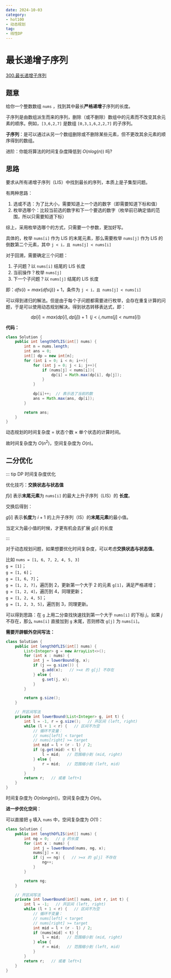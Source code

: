 ```yaml
---
date: 2024-10-03
category: 
- hot100
- 动态规划
tag: 
- 线性DP
---
```


# 最长递增子序列

<!-- more -->

[300.最长递增子序列](https://leetcode.cn/problems/longest-increasing-subsequence/description/?envType=study-plan-v2&envId=top-100-liked)

## 题意

给你一个整数数组 `nums` ，找到其中最长**严格递增**子序列的长度。

子序列是由数组派生而来的序列，删除（或不删除）数组中的元素而不改变其余元素的顺序。例如，`[3,6,2,7]` 是数组 `[0,3,1,6,2,2,7]` 的子序列。

**子序列**：是可以通过从另一个数组删除或不删除某些元素，但不更改其余元素的顺序得到的数组。

进阶：你能将算法的时间复杂度降低到 $O(n log(n))$ 吗?

## 思路

要求从所有递增子序列（LIS）中找到最长的序列，本质上是子集型问题。

有两种思路：

1. 选或不选：为了比大小，需要知道上一个选的数字（即需要知道下标和值）
2. 枚举选哪个：比较当前选的数字和下一个要选的数字（枚举前已确定值的范围，所以只需要知道下标）

综上，采用枚举选哪个的方式，只需要一个参数，更加好写。

具体的，枚举 `nums[i]` 作为 LIS 的末尾元素，那么需要枚举 `nums[j]` 作为 LIS 的倒数第二个元素，其中 `j < i，且 nums[j] < nums[i]`

对于回溯，需要确定三个问题：

1. 子问题？以 `nums[i]` 结尾的 LIS 长度
2. 当前操作？枚举 `nums[j]`
3. 下一个子问题？以 `nums[j]` 结尾的 LIS 长度

即：$dfs(i) = max\{dfs(j)\} + 1$，条件为 `j < i，且 nums[j] < nums[i]`

可以得到递归的解法。但是由于每个子问题都需要进行枚举，会存在重复计算的问题，于是可以使用动态规划解决。得到状态转移表达式，即：

$$
dp[i] = max(dp[i], dp[j]) + 1 \ \ (j < i, nums[j] < nums[i])
$$

**代码：**

```java
class Solution {
    public int lengthOfLIS(int[] nums) {
        int n = nums.length;
        int ans = 0;
        int[] dp = new int[n];
        for (int i = 0; i < n; i++){
            for (int j = 0; j < i; j++){
                if (nums[j] < nums[i]){
                    dp[i] = Math.max(dp[i], dp[j]);
                }
            }
            
            dp[i]++;  // 表示选了当前的数
            ans = Math.max(ans, dp[i]);
        }

        return ans;
    }
}
```

动态规划的时间复杂度 = 状态个数 × 单个状态的计算时间。

故时间复杂度为 $O(n^2)$，空间复杂度为 $O(n)$。


## 二分优化
::: tip DP 时间复杂度优化

优化技巧：**交换状态与状态值**

$f[i]$ 表示**末尾元素**为 `nums[i]` 的最大上升子序列（LIS）的 **长度**。

交换后得到：

$g[i]$ 表示**长度**为 $i + 1$ 的上升子序列（IS）的**末尾元素**的最小值。

当定义为最小值的时候，才更有机会去扩展 $g[i]$ 的长度

:::

对于动态规划问题，如果想要优化时间复杂度，可以考虑**交换状态与状态值**。

比如 `nums = [1, 6, 7, 2, 4, 5, 3]`  
    `g = [1]`；  
    `g = [1, 6]`；  
    `g = [1, 6, 7]`；  
    `g = [1, 2, 7]`，遍历到 $2$，更新第一个大于 $2$ 的元素 `g[1]`，满足严格递增；  
    `g = [1, 2, 4]`，遍历到 $4$，同理更新；  
    `g = [1, 2, 4, 5]`；  
    `g = [1, 2, 3, 5]`，遍历到 $3$，同理更新。

可以得到思路：在 `g` 上用二分查找快速找到第一个大于 `nums[i]` 的下标 $j$。如果 $j$ 不存在，那么 `nums[i]` 直接加到 `g` 末尾，否则修改 `g[j]` 为 `nums[i]`。

**需要开辟额外空间写法：**

```java
class Solution {
    public int lengthOfLIS(int[] nums) {
        List<Integer> g = new ArrayList<>();
        for (int x : nums) {
            int j = lowerBound(g, x);
            if (j == g.size()) {
                g.add(x);   // >=x 的 g[j] 不存在
            } else {
                g.set(j, x);
            }
        }

        return g.size();
    }

    // 开区间写法
    private int lowerBound(List<Integer> g, int t) {
        int l = -1, r = g.size();   // 开区间 (left, right)
        while (l + 1 < r) {   // 区间不为空
            // 循环不变量：
            // nums[left] < target
            // nums[right] >= target
            int mid = l + (r - l) / 2;
            if (g.get(mid) < t) {
                l = mid;   // 范围缩小到 (mid, right)
            } else {
                r = mid;   // 范围缩小到 (left, mid)
            }
        }
        return r;   // 或者 left+1
    }
}
```

时间复杂度为 $O(n long(n))$，空间复杂度为 $O(n)$。

**进一步优化空间**：

可以直接把 `g` 填入 `nums` 中，空间复杂度为 $O(1)$：

```java
class Solution {
    public int lengthOfLIS(int[] nums) {
        int ng = 0;   // g 的长度
        for (int x : nums) {
            int j = lowerBound(nums, ng, x);
            nums[j] = x;
            if (j == ng) {   // >=x 的 g[j] 不存在
                ng++;
            }
        }

        return ng;
    }

    // 开区间写法
    private int lowerBound(int[] nums, int r, int t) {
        int l = -1;   // 开区间 (left, right)
        while (l + 1 < r) {   // 区间不为空
            // 循环不变量：
            // nums[left] < target
            // nums[right] >= target
            int mid = l + (r - l) / 2;
            if (nums[mid] < t) {
                l = mid;   // 范围缩小到 (mid, right)
            } else {
                r = mid;   // 范围缩小到 (left, mid)
            }
        }
        return r;   // 或者 left+1
    }
}
```
